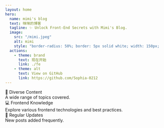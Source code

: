 ```yaml
---
layout: home
hero:
  name: mimi's blog
  text: 咪咪的博客
  tagline: ✨ Unlock Front-End Secrets with Mimi's Blog.
  image:
    src: "/mimi.jpeg"
    alt: mimi
    style: "border-radius: 50%; border: 5px solid white; width: 150px; height: 150px;"
  actions:
    - theme: brand
      text: 现在开始
      link: ./fe
    - theme: alt
      text: View on GitHub
      link: https://github.com/Sophia-0212
---
```

<div class="hero-features">
  <div class="feature-item-wrap">
    <div class="feature-item">
      <div class="feature-name">📝 Diverse Content</div>
      <div class="feature-contant">A wide range of topics covered.</div>
    </div>
  </div>
  <div class="feature-item-wrap">
    <div class="feature-item">
      <div class="feature-name">💻 Frontend Knowledge</div>
      <div class="feature-contant">Explore various frontend technologies and best practices.</div>
    </div>
  </div>
  <div class="feature-item-wrap">
    <div class="feature-item">
      <div class="feature-name">📅 Regular Updates</div>
      <div class="feature-contant">New posts added frequently.</div>
    </div>
  </div>
</div>